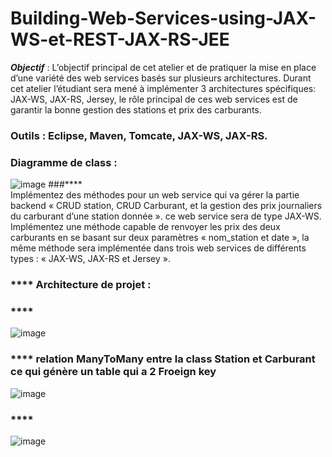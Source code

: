 # Building-Web-Services-using-JAX-WS-et-REST-JAX-RS-JEE
_**Objectif**_ : 
L’objectif principal de cet atelier et de pratiquer la mise en place d’une variété des web services basés sur plusieurs architectures. Durant cet atelier l’étudiant sera mené à implémenter 3 architectures spécifiques: JAX-WS, JAX-RS, Jersey, le rôle principal de ces web services est de garantir la bonne gestion des stations et prix des carburants.
### Outils : Eclipse, Maven, Tomcate, JAX-WS, JAX-RS.
###
###  Diagramme de class :
![image](https://user-images.githubusercontent.com/101791324/207425844-aa73e57d-c1cf-4ebd-8393-6eabcbb32cec.png)
###****  
Implémentez des méthodes pour un web service qui va gérer la partie backend « CRUD station, CRUD Carburant, et la gestion des prix journaliers du carburant d’une station donnée ». ce web service sera de type JAX-WS.
Implémentez une méthode capable de renvoyer les prix des deux carburants en se basant sur deux paramètres « nom_station et date », la même méthode sera implémentée dans trois web services de différents types : « JAX-WS, JAX-RS et Jersey ».
### **** Architecture de projet : 
### ****
![image](https://user-images.githubusercontent.com/101791324/207426177-f4040ff1-8133-4808-a81e-f8a166b33da8.png)
### **** relation ManyToMany entre la class Station et Carburant ce qui génère un table qui a 2 Froeign key 
![image](https://user-images.githubusercontent.com/101791324/207426531-33418ab1-aec1-4bbb-af9c-e312a34c3909.png)
### ****
![image](https://user-images.githubusercontent.com/101791324/207427857-055bbc33-9379-4d8e-885c-88b9fb5f9d72.png)



